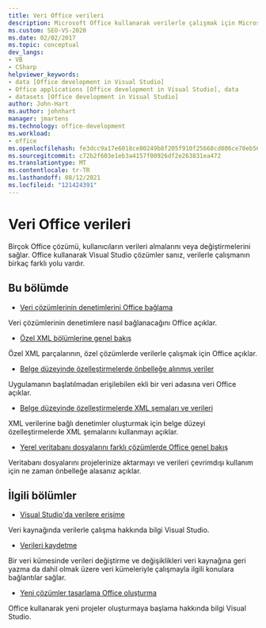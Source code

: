 ```yaml
---
title: Veri Office verileri
description: Microsoft Office kullanarak verilerle çalışmak için Microsoft Office çeşitli Visual Studio.
ms.custom: SEO-VS-2020
ms.date: 02/02/2017
ms.topic: conceptual
dev_langs:
- VB
- CSharp
helpviewer_keywords:
- data [Office development in Visual Studio]
- Office applications [Office development in Visual Studio], data
- datasets [Office development in Visual Studio]
author: John-Hart
ms.author: johnhart
manager: jmartens
ms.technology: office-development
ms.workload:
- office
ms.openlocfilehash: fe3dcc9a17e6018ce80249b8f205f910f25668cd806ce70eb5687fa833328a83
ms.sourcegitcommit: c72b2f603e1eb3a4157f00926df2e263831ea472
ms.translationtype: MT
ms.contentlocale: tr-TR
ms.lasthandoff: 08/12/2021
ms.locfileid: "121424391"
---
```

# <a name="data-in-office-solutions"></a>Veri Office verileri
  Birçok Office çözümü, kullanıcıların verileri almalarını veya değiştirmelerini sağlar. Office kullanarak Visual Studio çözümler sanız, verilerle çalışmanın birkaç farklı yolu vardır.

## <a name="in-this-section"></a>Bu bölümde
- [Veri çözümlerinin denetimlerini Office bağlama](../vsto/binding-data-to-controls-in-office-solutions.md)

 Veri çözümlerinin denetimlere nasıl bağlanacağını Office açıklar.

- [Özel XML bölümlerine genel bakış](../vsto/custom-xml-parts-overview.md)

 Özel XML parçalarının, özel çözümlerde verilerle çalışmak için Office açıklar.

- [Belge düzeyinde özelleştirmelerde önbelleğe alınmış veriler](../vsto/cached-data-in-document-level-customizations.md)

 Uygulamanın başlatılmadan erişilebilen ekli bir veri adasına veri Office açıklar.

- [Belge düzeyinde özelleştirmelerde XML şemaları ve verileri](../vsto/xml-schemas-and-data-in-document-level-customizations.md)

 XML verilerine bağlı denetimler oluşturmak için belge düzeyi özelleştirmelerde XML şemalarını kullanmayı açıklar.

- [Yerel veritabanı dosyalarını farklı çözümlerde Office genel bakış](../vsto/using-local-database-files-in-office-solutions-overview.md)

 Veritabanı dosyalarını projelerinize aktarmayı ve verileri çevrimdışı kullanım için ne zaman önbelleğe alasanız açıklar.

## <a name="related-sections"></a>İlgili bölümler
- [Visual Studio'da verilere erişime](../data-tools/accessing-data-in-visual-studio.md)

 Veri kaynağında verilerle çalışma hakkında bilgi Visual Studio.

- [Verileri kaydetme](../data-tools/save-data-back-to-the-database.md)

 Bir veri kümesinde verileri değiştirme ve değişiklikleri veri kaynağına geri yazma da dahil olmak üzere veri kümeleriyle çalışmayla ilgili konulara bağlantılar sağlar.

- [Yeni çözümler tasarlama Office oluşturma](../vsto/designing-and-creating-office-solutions.md)

 Office kullanarak yeni projeler oluşturmaya başlama hakkında bilgi Visual Studio.
